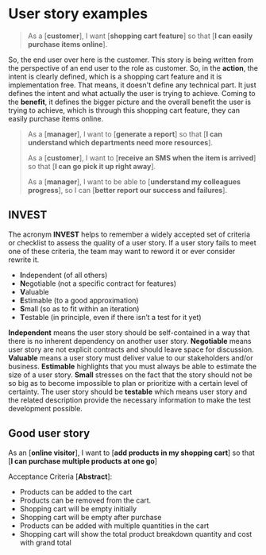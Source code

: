 # User story examples

> As a [**customer**], I want [**shopping cart feature**] so that [**I can easily purchase items online**].

So, the end user over here is the customer. This story is being written from the perspective of an end user to the role as customer. So, in the **action**, the intent is clearly defined, which is a shopping cart feature and it is implementation free. That means, it doesn't define any technical part. It just defines the intent and what actually the user is trying to achieve. Coming to the **benefit**, it defines the bigger picture and the overall benefit the user is trying to achieve, which is through this shopping cart feature, they can easily purchase items online.

> As a [**manager**], I want to [**generate a report**] so that [**I can understand which departments need more resources**].
>
> As a [**customer**], I want to [**receive an SMS when the item is arrived**] so that [**I can go pick it up right away**].
>
> As a [**manager**], I want to be able to [**understand my colleagues progress**], so I can [**better report our success and failures**].

## INVEST

The acronym **INVEST** helps to remember a widely accepted set of criteria or checklist to assess the quality of a user story. If a user story fails to meet one of these criteria, the team may want to reword it or ever consider rewrite it.

- **I**ndependent (of all others)
- **N**egotiable (not a specific contract for features)
- **V**aluable
- **E**stimable (to a good approximation)
- **S**mall (so as to fit within an iteration)
- **T**estable (in principle, even if there isn’t a test for it yet)

**Independent** means the user story should be self-contained in a way that there is no inherent dependency on another user story. **Negotiable** means user story are not explicit contracts and should leave space for discussion. **Valuable** means a user story must deliver value to our stakeholders and/or business. **Estimable** highlights that you must always be able to estimate the size of a user story. **Small** stresses on the fact that the story should not be so big as to become impossible to plan or prioritize with a certain level of certainty. The user story should be **testable** which means user story and the related description provide the necessary information to make the test development possible.

## Good user story

As an [**online visitor**], I want to [**add products in my shopping cart**] so that [**I can purchase multiple products at one go**]

Acceptance Criteria [**Abstract**]:

- Products can be added to the cart
- Products can be removed from the cart.
- Shopping cart will be empty initially
- Shopping cart will be empty after purchase
- Products can be added with multiple quantities in the cart
- Shopping cart will show the total product breakdown quantity and cost with grand total
